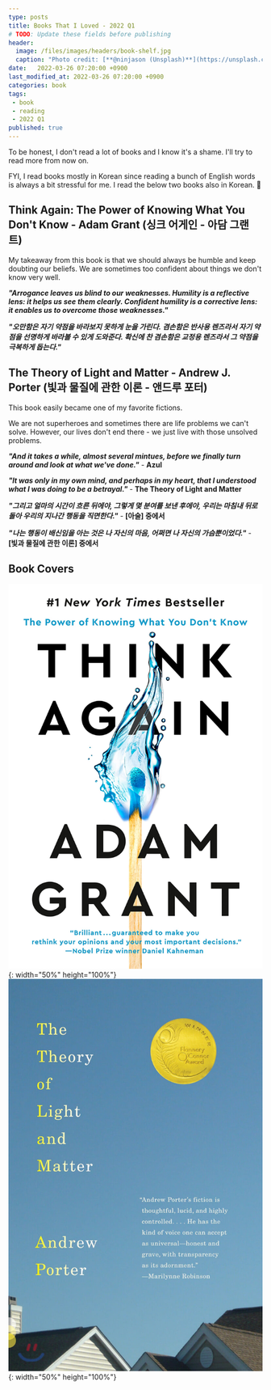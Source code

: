 ```yaml
---
type: posts
title: Books That I Loved - 2022 Q1
# TODO: Update these fields before publishing
header:
  image: /files/images/headers/book-shelf.jpg
  caption: "Photo credit: [**@ninjason (Unsplash)**](https://unsplash.com/@ninjason)"
date:   2022-03-26 07:20:00 +0900
last_modified_at: 2022-03-26 07:20:00 +0900
categories: book
tags:
 - book
 - reading
 - 2022 Q1
published: true
---
```


To be honest, I don't read a lot of books and I know it's a shame. I'll try to read more from now on. 

FYI, I read books mostly in Korean since reading a bunch of English words is always a bit stressful for me. I read the below two books also in Korean. 🙂

## Think Again: The Power of Knowing What You Don't Know - Adam Grant (싱크 어게인 - 아담 그랜트)

My takeaway from this book is that we should always be humble and keep doubting our beliefs. We are sometimes too confident about things we don't know very well. 

***"Arrogance leaves us blind to our weaknesses. Humility is a reflective lens: it helps us see them clearly. Confident humility is a corrective lens: it enables us to overcome those weaknesses."***

***"오만함은 자기 약점을 바라보지 못하게 눈을 가린다. 겸손함은 반사용 렌즈라서 자기 약점을 선명하게 바라볼 수 있게 도와준다. 확신에 찬 겸손함은 교정용 렌즈라서 그 약점을 극복하게 돕는다."***

## The Theory of Light and Matter - Andrew J. Porter (빛과 물질에 관한 이론 - 앤드루 포터)

This book easily became one of my favorite fictions. 

We are not superheroes and sometimes there are life problems we can't solve. However, our lives don't end there - we just live with those unsolved problems. 

***"And it takes a while, almost several mintues, before we finally turn around and look at what we've done."*** - **Azul**

***"It was only in my own mind, and perhaps in my heart, that I understood what I was doing to be a betrayal."***  - **The Theory of Light and Matter**

***"그리고 얼마의 시간이 흐른 뒤에야, 그렇게 몇 분여를 보낸 후에야, 우리는 마침내 뒤로 돌아 우리의 지나간 행동을 직면한다."*** - **[아술] 중에서**

***"나는 행동이 배신임을 아는 것은 나 자신의 마음, 어쩌면 나 자신의 가슴뿐이었다."***  - **[빛과 물질에 관한 이론] 중에서**

## Book Covers

![image](/files/images/book-covers/think-again-adam-grant.jpg){: width="50%" height="100%"}![image](/files/images/book-covers/the-theroy-of-light-and-matter-andrew-porter.jpg){: width="50%" height="100%"}
